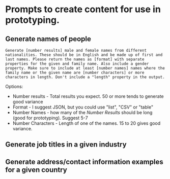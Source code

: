 # Prompts to create content for use in prototyping.

## Generate names of people
```
Generate [number results] male and female names from different nationalities. These should be in English and be made up of first and last names. Please return the names as [format] with separate properties for the given and family name. Also include a gender property. Make sure to include at least [number names] names where the family name or the given name are [number characters] or more characters in length. Don't include a "length" property in the output.
```
Options:
- Number results - Total results you expect. 50 or more tends to generate good variance
- Format - I suggest JSON, but you could use "list", "CSV" or "table"
- Number Names - how many of the *Number Results* should be long (good for prototyping). Suggest 5-7
- Number Characters - Length of one of the names. 15 to 20 gives good variance.

## Generate job titles in a given industry

## Generate address/contact information examples for a given country